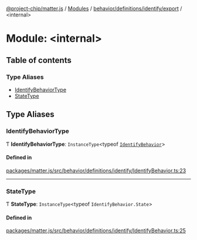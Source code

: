 [@project-chip/matter.js](../README.md) / [Modules](../modules.md) / [behavior/definitions/identify/export](behavior_definitions_identify_export.md) / \<internal\>

# Module: \<internal\>

## Table of contents

### Type Aliases

- [IdentifyBehaviorType](behavior_definitions_identify_export._internal_.md#identifybehaviortype)
- [StateType](behavior_definitions_identify_export._internal_.md#statetype)

## Type Aliases

### IdentifyBehaviorType

Ƭ **IdentifyBehaviorType**: `InstanceType`\<typeof [`IdentifyBehavior`](behavior_definitions_identify_export.md#identifybehavior)\>

#### Defined in

[packages/matter.js/src/behavior/definitions/identify/IdentifyBehavior.ts:23](https://github.com/project-chip/matter.js/blob/0c058ae17fdba4c0b89b8b13c309011d51782299/packages/matter.js/src/behavior/definitions/identify/IdentifyBehavior.ts#L23)

___

### StateType

Ƭ **StateType**: `InstanceType`\<typeof `IdentifyBehavior.State`\>

#### Defined in

[packages/matter.js/src/behavior/definitions/identify/IdentifyBehavior.ts:25](https://github.com/project-chip/matter.js/blob/0c058ae17fdba4c0b89b8b13c309011d51782299/packages/matter.js/src/behavior/definitions/identify/IdentifyBehavior.ts#L25)
